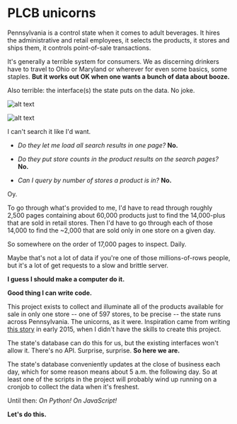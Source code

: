 PLCB unicorns
=============
Pennsylvania is a control state when it comes to adult beverages. It hires the administrative and retail employees, it selects the products, it stores and ships them, it controls point-of-sale transactions.

It's generally a terrible system for consumers. We as discerning drinkers have to travel to Ohio or Maryland or wherever for even some basics, some staples. **But it works out OK when one wants a bunch of data about booze.**

Also terrible: the interface(s) the state puts on the data. No joke.

![alt text][finewine]

![alt text][psearch]

I can't search it like I'd want.

- *Do they let me load all search results in one page?* **No.**

- *Do they put store counts in the product results on the search pages?* **No.**

- *Can I query by number of stores a product is in?* **No.**

Oy.

To go through what's provided to me, I'd have to read through roughly 2,500 pages containing about 60,000 products just to find the 14,000-plus that are sold in retail stores. Then I'd have to go through each of those 14,000 to find the ~2,000 that are sold only in one store on a given day.

So somewhere on the order of 17,000 pages to inspect. Daily.

Maybe that's not a lot of data if you're one of those millions-of-rows people, but it's a lot of get requests to a slow and brittle server.

**I guess I should make a computer do it.**

**Good thing I can write code.**

This project exists to collect and illuminate all of the products available for sale in only one store -- one of 597 stores, to be precise -- the state runs across Pennsylvania. The unicorns, as it were. Inspiration came from writing [this story](http://www.post-gazette.com/life/libations/2015/03/04/A-Croatia-to-Pittsburgh-wine-odyssey-How-an-obscure-bottle-gets-in-the-PLCB-system/stories/201503040013) in early 2015, when I didn't have the skills to create this project.

The state's database can do this for us, but the existing interfaces won't allow it. There's no API. Surprise, surprise.  **So here we are.**

The state's database conveniently updates at the close of business each day, which for some reason means about 5 a.m. the following day. So at least one of the scripts in the project will probably wind up running on a cronjob to collect the data when it's freshest.

Until then: *On Python!* *On JavaScript!*

**Let's do this.**

[finewine]: https://github.com/thejqs/plcb/blob/master/Screenshot%202016-03-22%2010.45.05.png
[psearch]: https://github.com/thejqs/plcb/blob/master/Screenshot%202016-03-22%2010.46.17.png
